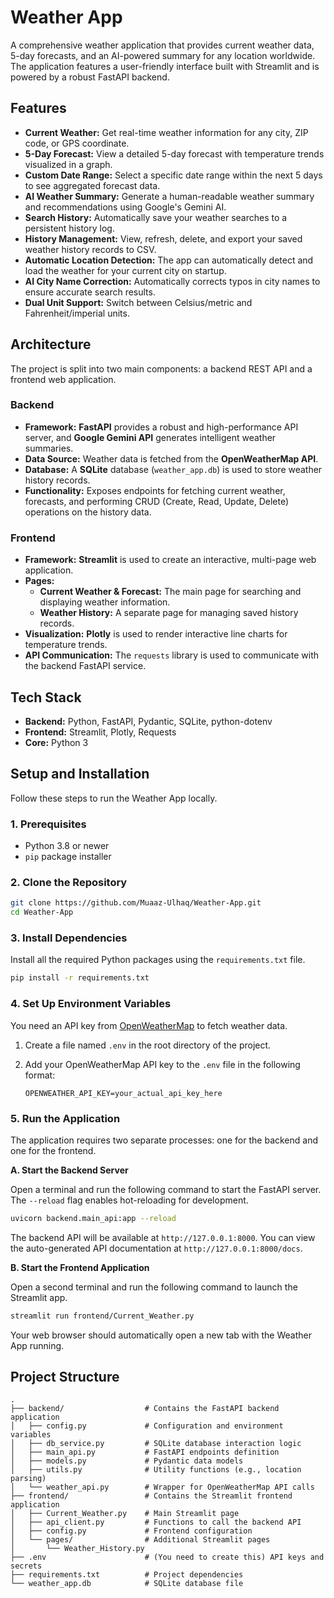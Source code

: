 # Weather App

A comprehensive weather application that provides current weather data, 5-day forecasts, and an AI-powered summary for any location worldwide. The application features a user-friendly interface built with Streamlit and is powered by a robust FastAPI backend.

## Features

-   **Current Weather:** Get real-time weather information for any city, ZIP code, or GPS coordinate.
-   **5-Day Forecast:** View a detailed 5-day forecast with temperature trends visualized in a graph.
-   **Custom Date Range:** Select a specific date range within the next 5 days to see aggregated forecast data.
-   **AI Weather Summary:** Generate a human-readable weather summary and recommendations using Google's Gemini AI.
-   **Search History:** Automatically save your weather searches to a persistent history log.
-   **History Management:** View, refresh, delete, and export your saved weather history records to CSV.
-   **Automatic Location Detection:** The app can automatically detect and load the weather for your current city on startup.
-   **AI City Name Correction:** Automatically corrects typos in city names to ensure accurate search results.
-   **Dual Unit Support:** Switch between Celsius/metric and Fahrenheit/imperial units.

## Architecture

The project is split into two main components: a backend REST API and a frontend web application.

### Backend

*   **Framework:** **FastAPI** provides a robust and high-performance API server, and **Google Gemini API** generates intelligent weather summaries.
*   **Data Source:** Weather data is fetched from the **OpenWeatherMap API**.
*   **Database:** A **SQLite** database (`weather_app.db`) is used to store weather history records.
*   **Functionality:** Exposes endpoints for fetching current weather, forecasts, and performing CRUD (Create, Read, Update, Delete) operations on the history data.

### Frontend

*   **Framework:** **Streamlit** is used to create an interactive, multi-page web application.
*   **Pages:**
    *   **Current Weather & Forecast:** The main page for searching and displaying weather information.
    *   **Weather History:** A separate page for managing saved history records.
*   **Visualization:** **Plotly** is used to render interactive line charts for temperature trends.
*   **API Communication:** The `requests` library is used to communicate with the backend FastAPI service.

## Tech Stack

*   **Backend:** Python, FastAPI, Pydantic, SQLite, python-dotenv
*   **Frontend:** Streamlit, Plotly, Requests
*   **Core:** Python 3

## Setup and Installation

Follow these steps to run the Weather App locally.

### 1. Prerequisites

*   Python 3.8 or newer
*   `pip` package installer

### 2. Clone the Repository

```bash
git clone https://github.com/Muaaz-Ulhaq/Weather-App.git
cd Weather-App
```

### 3. Install Dependencies

Install all the required Python packages using the `requirements.txt` file.

```bash
pip install -r requirements.txt
```

### 4. Set Up Environment Variables

You need an API key from [OpenWeatherMap](https://openweathermap.org/api) to fetch weather data.

1.  Create a file named `.env` in the root directory of the project.
2.  Add your OpenWeatherMap API key to the `.env` file in the following format:

    ```
    OPENWEATHER_API_KEY=your_actual_api_key_here
    ```

### 5. Run the Application

The application requires two separate processes: one for the backend and one for the frontend.

**A. Start the Backend Server**

Open a terminal and run the following command to start the FastAPI server. The `--reload` flag enables hot-reloading for development.

```bash
uvicorn backend.main_api:app --reload
```

The backend API will be available at `http://127.0.0.1:8000`. You can view the auto-generated API documentation at `http://127.0.0.1:8000/docs`.

**B. Start the Frontend Application**

Open a second terminal and run the following command to launch the Streamlit app.

```bash
streamlit run frontend/Current_Weather.py
```

Your web browser should automatically open a new tab with the Weather App running.

## Project Structure

```
.
├── backend/                  # Contains the FastAPI backend application
│   ├── config.py             # Configuration and environment variables
│   ├── db_service.py         # SQLite database interaction logic
│   ├── main_api.py           # FastAPI endpoints definition
│   ├── models.py             # Pydantic data models
│   ├── utils.py              # Utility functions (e.g., location parsing)
│   └── weather_api.py        # Wrapper for OpenWeatherMap API calls
├── frontend/                 # Contains the Streamlit frontend application
│   ├── Current_Weather.py    # Main Streamlit page
│   ├── api_client.py         # Functions to call the backend API
│   ├── config.py             # Frontend configuration
│   └── pages/                # Additional Streamlit pages
│       └── Weather_History.py
├── .env                      # (You need to create this) API keys and secrets
├── requirements.txt          # Project dependencies
└── weather_app.db            # SQLite database file
